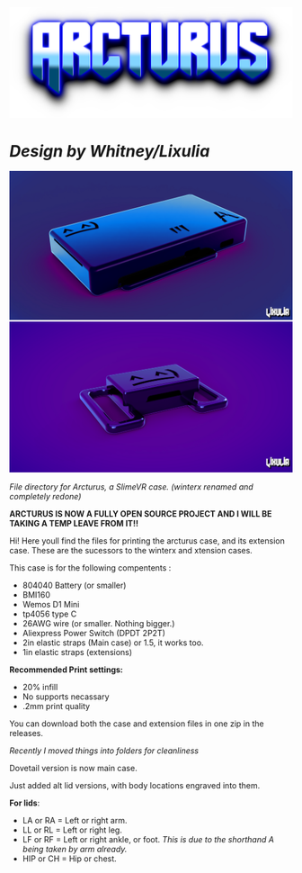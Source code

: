 ![hovertext](https://github.com/Lixulia/Arcturus/blob/main/renders/ArcturusLOGO.png)
# *Design by Whitney/Lixulia*
![hovertext](https://github.com/Lixulia/Arcturus/blob/main/renders/renderforarcturusnew.png)
![hovertext](https://github.com/Lixulia/Arcturus/blob/main/renders/renderforarcextensionnew.png)

*File directory for Arcturus, a SlimeVR case. (winterx renamed and completely redone)*

**ARCTURUS IS NOW A FULLY OPEN SOURCE PROJECT AND I WILL BE TAKING A TEMP LEAVE FROM IT!!**

Hi! Here youll find the files for printing the arcturus case, and its extension case. These are the sucessors to the winterx and xtension cases.

This case is for the following compentents : 
- 804040 Battery (or smaller)
- BMI160
- Wemos D1 Mini
- tp4056 type C
- 26AWG wire (or smaller. Nothing bigger.)
- Aliexpress Power Switch (DPDT 2P2T)
- 2in elastic straps (Main case) or 1.5, it works too.
- 1in elastic straps (extensions)

**Recommended Print settings:**
- 20% infill
- No supports necassary
- .2mm print quality

You can download both the case and extension files in one zip in the releases.

*Recently I moved things into folders for cleanliness*

Dovetail version is now main case.

Just added alt lid versions, with body locations engraved into them.

**For lids**:
- LA or RA = Left or right arm.
- LL or RL = Left or right leg.
- LF or RF = Left or right ankle, or foot. *This is due to the shorthand A being taken by arm already.*
- HIP or CH = Hip or chest.
